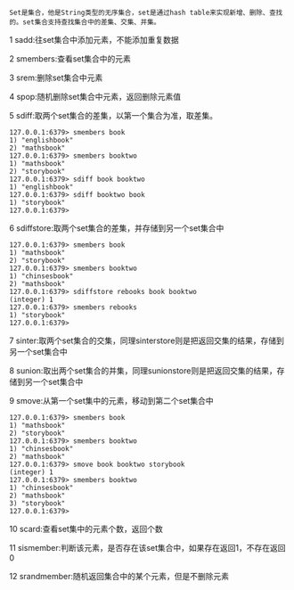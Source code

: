     Set是集合，他是String类型的无序集合，set是通过hash table来实现新增、删除、查找的。set集合支持查找集合中的差集、交集、并集。

1 sadd:往set集合中添加元素，不能添加重复数据

2 smembers:查看set集合中的元素

3 srem:删除set集合中元素

4 spop:随机删除set集合中元素，返回删除元素值

5 sdiff:取两个set集合的差集，以第一个集合为准，取差集。
```
127.0.0.1:6379> smembers book
1) "englishbook"
2) "mathsbook"
127.0.0.1:6379> smembers booktwo
1) "mathsbook"
2) "storybook"
127.0.0.1:6379> sdiff book booktwo
1) "englishbook"
127.0.0.1:6379> sdiff booktwo book
1) "storybook"
127.0.0.1:6379> 
```

6 sdiffstore:取两个set集合的差集，并存储到另一个set集合中
```
127.0.0.1:6379> smembers book
1) "mathsbook"
2) "storybook"
127.0.0.1:6379> smembers booktwo
1) "chinsesbook"
2) "mathsbook"
127.0.0.1:6379> sdiffstore rebooks book booktwo
(integer) 1
127.0.0.1:6379> smembers rebooks
1) "storybook"
127.0.0.1:6379>
```

7 sinter:取两个set集合的交集，同理sinterstore则是把返回交集的结果，存储到另一个set集合中

8 sunion:取出两个set集合的并集，同理sunionstore则是把返回交集的结果，存储到另一个set集合中

9 smove:从第一个set集中的元素，移动到第二个set集合中
```
127.0.0.1:6379> smembers book
1) "mathsbook"
2) "storybook"
127.0.0.1:6379> smembers booktwo
1) "chinsesbook"
2) "mathsbook"
127.0.0.1:6379> smove book booktwo storybook
(integer) 1
127.0.0.1:6379> smembers booktwo
1) "chinsesbook"
2) "mathsbook"
3) "storybook"
127.0.0.1:6379>
```
10 scard:查看set集中的元素个数，返回个数

11 sismember:判断该元素，是否存在该set集合中，如果存在返回1，不存在返回0

12 srandmember:随机返回集合中的某个元素，但是不删除元素
<!--stackedit_data:
eyJoaXN0b3J5IjpbLTk0NzI4MDE2MF19
-->